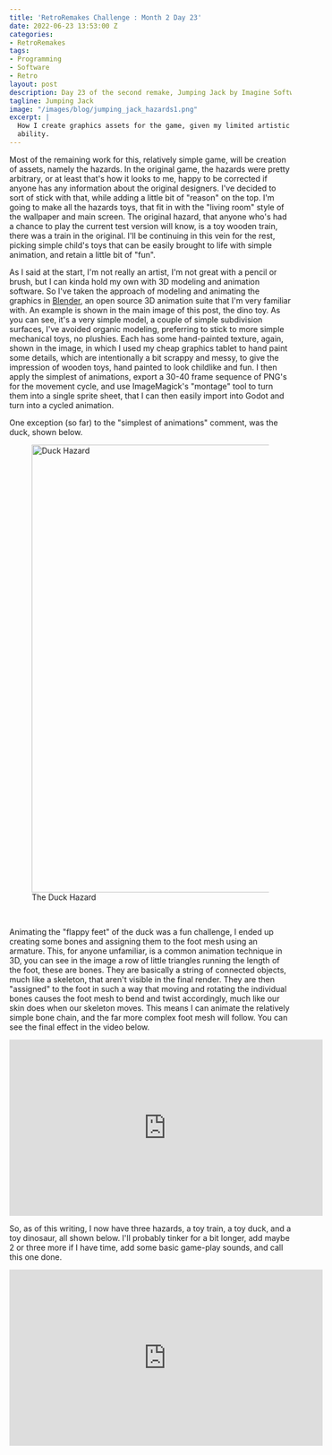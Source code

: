 ```yaml
---
title: 'RetroRemakes Challenge : Month 2 Day 23'
date: 2022-06-23 13:53:00 Z
categories:
- RetroRemakes
tags:
- Programming
- Software
- Retro
layout: post
description: Day 23 of the second remake, Jumping Jack by Imagine Software.
tagline: Jumping Jack
image: "/images/blog/jumping_jack_hazards1.png"
excerpt: |
  How I create graphics assets for the game, given my limited artistic
  ability.
---
```


Most of the remaining work for this, relatively simple game, will be creation
of assets, namely the hazards. In the original game, the hazards were pretty
arbitrary, or at least that's how it looks to me, happy to be corrected if
anyone has any information about the original designers. I've decided to sort
of stick with that, while adding a little bit of "reason" on the top. I'm 
going to make all the hazards toys, that fit in with the "living room" style of
the wallpaper and main screen. The original hazard, that anyone who's had a
chance to play the current test version will know, is a toy wooden train, there
was a train in the original. I'll be continuing in this vein for the rest, 
picking simple child's toys that can be easily brought to life with simple
animation, and retain a little bit of "fun".

As I said at the start, I'm not really an artist, I'm not great with a pencil
or brush, but I can kinda hold my own with 3D modeling and animation software.
So I've taken the approach of modeling and animating the graphics in 
[Blender](https://www.blender.org), an open source 3D animation suite that I'm
very familiar with. An example is shown in the main image of this post, the 
dino toy. As you can see, it's a very simple model, a couple of simple
subdivision surfaces, I've avoided organic modeling, preferring to stick to 
more simple mechanical toys, no plushies. Each has some hand-painted texture, 
again, shown in the image, in which I used my cheap graphics tablet to hand
paint some details, which are intentionally a bit scrappy and messy, to give
the impression of wooden toys, hand painted to look childlike and fun. I then
apply the simplest of animations, export a 30-40 frame sequence of PNG's for
the movement cycle, and use ImageMagick's "montage" tool to turn them into 
a single sprite sheet, that I can then easily import into Godot and turn into
a cycled animation.

One exception (so far) to the "simplest of animations" comment, was the duck,
shown below.

<figure>
    <img src="/images/blog/jumping_jack_hazards2.png" width="800" alt="Duck Hazard">
    <figcaption>The Duck Hazard</figcaption>
</figure>
<br/>

Animating the "flappy feet" of the duck was a fun challenge, I ended up 
creating some bones and assigning them to the foot mesh using an armature. This,
for anyone unfamiliar, is a common animation technique in 3D, you can see in the
image a row of little triangles running the length of the foot, these are bones.
They are basically a string of connected objects, much like a skeleton, that 
aren't visible in the final render. They are then "assigned" to the foot in 
such a way that moving and rotating the individual bones causes the foot mesh
to bend and twist accordingly, much like our skin does when our skeleton moves.
This means I can animate the relatively simple bone chain, and the far more
complex foot mesh will follow. You can see the final effect in the video 
below.

<iframe width="560" height="315" src="https://www.youtube.com/embed/55Rv9XBav5k" title="YouTube video player" frameborder="0" allow="accelerometer; autoplay; clipboard-write; encrypted-media; gyroscope; picture-in-picture" allowfullscreen></iframe>

So, as of this writing, I now have three hazards, a toy train, a toy duck, and
a toy dinosaur, all shown below. I'll probably tinker for a bit longer, add
maybe 2 or three more if I have time, add some basic game-play sounds, and call
this one done.

<iframe width="560" height="315" src="https://www.youtube.com/embed/iSNr8Ay6ARg" title="YouTube video player" frameborder="0" allow="accelerometer; autoplay; clipboard-write; encrypted-media; gyroscope; picture-in-picture" allowfullscreen></iframe>

